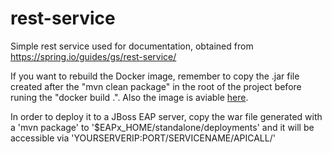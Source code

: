 # rest-service
Simple rest service used for documentation, obtained from https://spring.io/guides/gs/rest-service/

If you want to rebuild the Docker image, remember to copy the .jar file created after the "mvn clean package" in the root of the project before runing the "docker build .". Also the image is aviable [here](https://hub.docker.com/r/marcsolde/hellorest/).

In order to deploy it to a JBoss EAP server, copy the war file generated with a 'mvn package' to '$EAPx_HOME/standalone/deployments' and it will be accessible via 'YOURSERVERIP:PORT/SERVICENAME/APICALL/'
